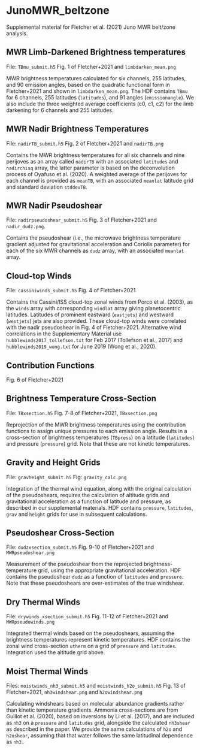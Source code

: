 # JunoMWR_beltzone
Supplemental material for Fletcher et al. (2021) Juno MWR belt/zone analysis.

## MWR Limb-Darkened Brightness temperatures
File: `TBmu_submit.h5`
Fig. 1 of Fletcher+2021 and `limbdarken_mean.png`

MWR brightness temperatures calculated for six channels, 255 latitudes, and 90 emission angles, based on the quadratic functional form in Fletcher+2021 and shown in `limbdarken_mean.png`.  The HDF contains `TBmu` for 6 channels, 255 latitudes (`latitudes`), and 91 angles (`emissionangle`).  We also include the three weighted average coefficients (c0, c1, c2) for the limb darkening for 6 channels and 255 latitudes.

## MWR Nadir Brightness Temperatures
File: `nadirTB_submit.h5`
Fig. 2 of Fletcher+2021 and `nadirTB.png`

Contains the MWR brightness temperatures for all six channels and nine perijoves as an array called `nadirTB` with an associated `latitudes` and `nadirchisq` array, the latter parameter is based on the deconvolution process of Oyafuso et al. (2020).  A weighted average of the perijoves for each channel is provided as `meanTB`, with an associated `meanlat` latitude grid and standard deviation `stddevTB`.

## MWR Nadir Pseudoshear
File: `nadirpseudoshear_submit.h5`
Fig. 3 of Fletcher+2021 and `nadir_dudz.png`.

Contains the pseudoshear (i.e., the microwave brightness temperature gradient adjusted for gravitational acceleration and Coriolis parameter) for each of the six MWR channels as `dudz` array, with an associated `meanlat` array.

## Cloud-top Winds
File:  `cassiniwinds_submit.h5`
Fig. 4 of Fletcher+2021

Contains the Cassini/ISS cloud-top zonal winds from Porco et al. (2003), as the `winds` array with corresponding `windlat` array giving planetocentric latitudes.  Latitudes of prominent eastward (`eastjets`) and westward (`westjets`) jets are also provided.  These cloud-top winds were correlated with the nadir pseudoshear in Fig. 4 of Fletcher+2021.  Alternative wind correlations in the Supplementary Material use `hubblewinds2017_tollefson.txt` for Feb 2017 (Tollefson et al., 2017) and `hubblewinds2019_wong.txt` for June 2019 (Wong et al., 2020).

## Contribution Functions

Fig. 6 of Fletcher+2021

## Brightness Temperature Cross-Section
File:  `TBxsection.h5`
Fig. 7-8 of Fletcher+2021, `TBxsection.png`

Reprojection of the MWR brightness temperatures using the contribution functions to assign unique pressures to each emission angle.  Results in a cross-section of brightness temperatures (`TBpress`) on a latitude (`latitudes`) and pressure (`pressure`) grid.  Note that these are not kinetic temperatures.

## Gravity and Height Grids
File: `gravheight_submit.h5`
Fig:  `gravity_calc.png`

Integration of the thermal wind equation, along with the original calculation of the pseudoshears, requires the calculation of altitude grids and gravitational acceleration as a function of latitude and pressure, as described in our supplemental materials.  HDF contains `pressure`, `latitudes`, `grav` and `height` grids for use in subsequent calculations.

## Pseudoshear Cross-Section
File:  `dudzxsection_submit.h5`
Fig. 9-10 of Fletcher+2021 and `MWRpseudoshear.png`

Measurement of the pseudoshear from the reprojected brightness-temperature grid, using the appropriate gravitational acceleration.  HDF contains the pseudoshear `dudz` as a function of `latitudes` and `pressure`.  Note that these pseudoshears are over-estimates of the true windshear.

## Dry Thermal Winds
File: `drywinds_xsection_submit.h5`
Fig. 11-12 of Fletcher+2021 and `MWRpseudowinds.png`

Integrated thermal winds based on the pseudoshears, assuming the brightness temperatures represent kinetic temperatures.  HDF contains the zonal wind cross-section `utherm` on a grid of `pressure` and `latitudes`.  Integration used the altitude grid above.

## Moist Thermal Winds
Files: `moistwinds_nh3_submit.h5` and `moistwinds_h2o_submit.h5`
Fig. 13 of Fletcher+2021, `nh3windshear.png` and `h2owindshear.png`

Calculating windshears based on molecular abundance gradients rather than kinetic temperature gradients.  Ammonia cross-sections are from Guillot et al. (2020), based on inversions by Li et al. (2017), and are included as `nh3` on a `pressure` and `latitudes` grid, alongside the calculated `nh3shear` as described in the paper.  We provide the same calculations of `h2o` and `h2oshear`, assuming that that water follows the same latitudinal dependence as `nh3.`
